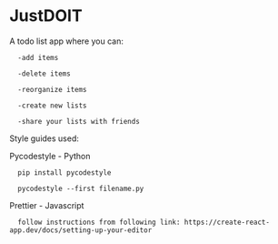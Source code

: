 # JustDOIT

A todo list app where you can:

      -add items

      -delete items

      -reorganize items

      -create new lists

      -share your lists with friends


Style guides used:

Pycodestyle - Python

      pip install pycodestyle
  
      pycodestyle --first filename.py
  
  
Prettier - Javascript

      follow instructions from following link: https://create-react-app.dev/docs/setting-up-your-editor
